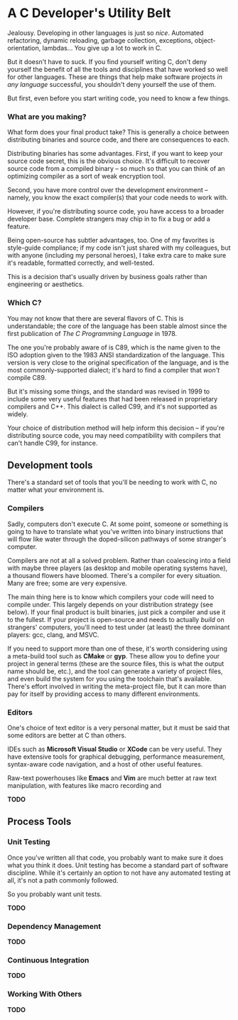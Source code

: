 # A C Developer's Utility Belt

Jealousy. Developing in other languages is just so *nice*.
Automated refactoring, dynamic reloading, garbage collection, exceptions, object-orientation, lambdas…
You give up a lot to work in C.

But it doesn't have to suck.
If you find yourself writing C, don't deny yourself the benefit of all the tools and disciplines that have worked so well for other languages.
These are things that help make software projects *in any language* successful, you shouldn't deny yourself the use of them.

But first, even before you start writing code, you need to know a few things.


### What are you making?
What form does your final product take?
This is generally a choice between distributing binaries and source code, and there are consequences to each.

Distributing binaries has some advantages.
First, if you want to keep your source code secret, this is the obvious choice.
It's difficult to recover source code from a compiled binary – so much so that you can think of an optimizing compiler as a sort of weak encryption tool.

Second, you have more control over the development environment – namely, you know the exact compiler(s) that your code needs to work with.

However, if you're distributing source code, you have access to a broader developer base. Complete strangers may chip in to fix a bug or add a feature.

Being open-source has subtler advantages, too.
One of my favorites is style-guide compliance; if my code isn't just shared with my colleagues, but with anyone (including my personal heroes), I take extra care to make sure it's readable, formatted correctly, and well-tested.

This is a decision that's usually driven by business goals rather than engineering or aesthetics.


### Which C?
You may not know that there are several flavors of C.
This is understandable; the core of the language has been stable almost since the first publication of *The C Programming Language* in 1978.

The one you're probably aware of is C89, which is the name given to the ISO adoption given to the 1983 ANSI standardization of the language.
This version is very close to the original specification of the language, and is the most commonly-supported dialect; it's hard to find a compiler that *won't* compile C89.

But it's missing some things, and the standard was revised in 1999 to include some very useful features that had been released in proprietary compilers and C++.
This dialect is called C99, and it's not supported as widely.

Your choice of distribution method will help inform this decision – if you're distributing source code, you may need compatibility with compilers that can't handle C99, for instance.


## Development tools
There's a standard set of tools that you'll be needing to work with C, no matter what your environment is.

### Compilers
Sadly, computers don't execute C.
At some point, someone or something is going to have to translate what you've written into binary instructions that will flow like water through the doped-silicon pathways of some stranger's computer.

Compilers are not at all a solved problem.
Rather than coalescing into a field with maybe three players (as desktop and mobile operating systems have), a thousand flowers have bloomed.
There's a compiler for every situation.
Many are free; some are very expensive.

The main thing here is to know which compilers your code will need to compile under.
This largely depends on your distribution strategy (see below). If your final product is built binaries, just pick a compiler and use it to the fullest.
If your project is open-source and needs to actually *build* on strangers' computers, you'll need to test under (at least) the three dominant players: gcc, clang, and MSVC.

If you need to support more than one of these, it's worth considering using a meta-build tool such as **CMake** or **gyp**.
These allow you to define your project in general terms (these are the source files, this is what the output name should be, etc.), and the tool can generate a variety of project files, and even build the system for you using the toolchain that's available.
There's effort involved in writing the meta-project file, but it can more than pay for itself by providing access to many different environments.


### Editors
One's choice of text editor is a very personal matter, but it must be said that some editors are better at C than others.

IDEs such as **Microsoft Visual Studio** or **XCode** can be very useful. They have extensive tools for graphical debugging, performance measurement, syntax-aware code navigation, and a host of other useful features.

Raw-text powerhouses like **Emacs** and **Vim** are much better at raw text manipulation, with features like macro recording and 

**TODO**

## Process Tools

### Unit Testing
Once you've written all that code, you probably want to make sure it does what you think it does.
Unit testing has become a standard part of software discipline.
While it's certainly an option to not have any automated testing at all, it's not a path commonly followed.

So you probably want unit tests.

**TODO**

### Dependency Management

**TODO**

### Continuous Integration

**TODO**

### Working With Others

**TODO**
